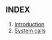 ## INDEX

<ol class="index-list">
    <li>
        <a href="?file=os/introductions.md">Introduction</a>
    </li>       
    <li>
        <a href="?file=os/system_calls.md">System calls</a>
    </li>
</ol>


